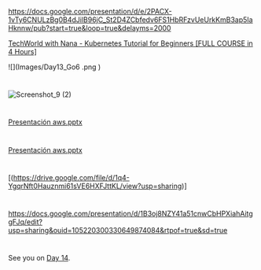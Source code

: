 


https://docs.google.com/presentation/d/e/2PACX-1vTy6CNULzBg0B4dJilB96jC_St2D4ZCbfedv6FS1HbRFzvUeUrkKmB3ap5IaHknnw/pub?start=true&loop=true&delayms=2000

 [TechWorld with Nana - Kubernetes Tutorial for Beginners [FULL COURSE in 4 Hours]](https://www.youtube.com/watch?v=X48VuDVv0do)

![](Images/Day13_Go6                   .png                )

#
![Screenshot_9 (2)](https://user-images.githubusercontent.com/96561825/169445530-f4249210-44cb-42b8-8218-adb7fc117b5a.png)
#
#
[Presentación   aws.pptx](https://github.com/MisDiasdeDevOps/AWS-001/files/8735692/Presentacion.aws.pptx)
#
#
[Presentación   aws.pptx](https://github.com/MisDiasdeDevOps/AWS-001/files/8735693/Presentacion.aws.pptx)
#
#
#
[(https://drive.google.com/file/d/1q4-YgqrNft0Hauznmi61sVE6HXFJttKL/view?usp=sharing)]


###
#
https://docs.google.com/presentation/d/1B3oj8NZY41a51cnwCbHPXiahAitggFJq/edit?usp=sharing&ouid=105220300330649874084&rtpof=true&sd=true
#
##
#
#
#
##
#

See you on [Day 14](day14.md).
